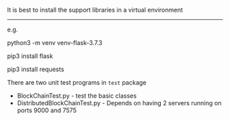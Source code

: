 
It is best to install the support libraries in a virtual environment

***
e.g.

python3 -m venv venv-flask-3.7.3

pip3 install flask

pip3 install requests


There are two unit test programs in `test` package

* BlockChainTest.py - test the basic classes
* DistributedBlockChainTest.py - Depends on having 2 servers running on ports 9000 and 7575 

